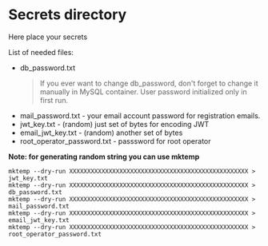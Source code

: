 # Secrets directory

Here place your secrets

List of needed files:
- db\_password.txt
  > If you ever want to change db\_password, don't forget to change it manually in MySQL container.
  > User password initialized only in first run.
- mail\_password.txt - your email account password for registration emails.
- jwt\_key.txt - (random) just set of bytes for encoding JWT
- email\_jwt\_key.txt - (random) another set of bytes
- root\_operator\_password.txt - passsword for root operator

**Note: for generating random string you can use mktemp**
```
mktemp --dry-run XXXXXXXXXXXXXXXXXXXXXXXXXXXXXXXXXXXXXXXXXXXXXXXXXX > jwt_key.txt
mktemp --dry-run XXXXXXXXXXXXXXXXXXXXXXXXXXXXXXXXXXXXXXXXXXXXXXXXXX > db_password.txt
mktemp --dry-run XXXXXXXXXXXXXXXXXXXXXXXXXXXXXXXXXXXXXXXXXXXXXXXXXX > mail_password.txt
mktemp --dry-run XXXXXXXXXXXXXXXXXXXXXXXXXXXXXXXXXXXXXXXXXXXXXXXXXX > email_jwt_key.txt
mktemp --dry-run XXXXXXXXXXXXXXXXXXXXXXXXXXXXXXXXXXXXXXXXXXXXXXXXXX > root_operator_password.txt
```
